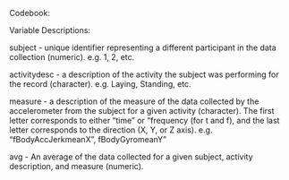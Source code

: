 Codebook:

Variable Descriptions:

subject - unique identifier representing a different participant in the data collection (numeric). e.g. 1, 2, etc.

activitydesc - a description of the activity the subject was performing for the record (character). e.g. Laying, Standing, etc.

measure - a description of the measure of the data collected by the accelerometer from the subject for a given activity (character). The first letter corresponds to either “time” or “frequency (for t and f), and the last letter corresponds to the direction (X, Y, or Z axis). e.g. “fBodyAccJerkmeanX”, fBodyGyromeanY”

avg - An average of the data collected for a given subject, activity description, and measure (numeric).
